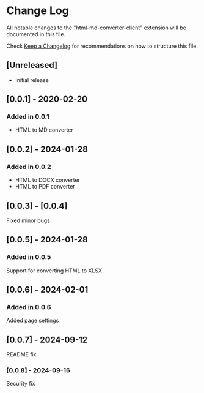 # Change Log

All notable changes to the "html-md-converter-client" extension will be documented in this file.

Check [Keep a Changelog](http://keepachangelog.com/) for recommendations on how to structure this file.

## [Unreleased]

- Initial release

## [0.0.1] - 2020-02-20

### Added in 0.0.1

- HTML to MD converter

## [0.0.2] - 2024-01-28

### Added in 0.0.2

- HTML to DOCX converter
- HTML to PDF converter

## [0.0.3] - [0.0.4]

Fixed minor bugs

## [0.0.5] - 2024-01-28

### Added in 0.0.5

Support for converting HTML to XLSX

## [0.0.6] - 2024-02-01

### Added in 0.0.6

Added page settings

## [0.0.7] - 2024-09-12

README fix

### [0.0.8] - 2024-09-16

Security fix
